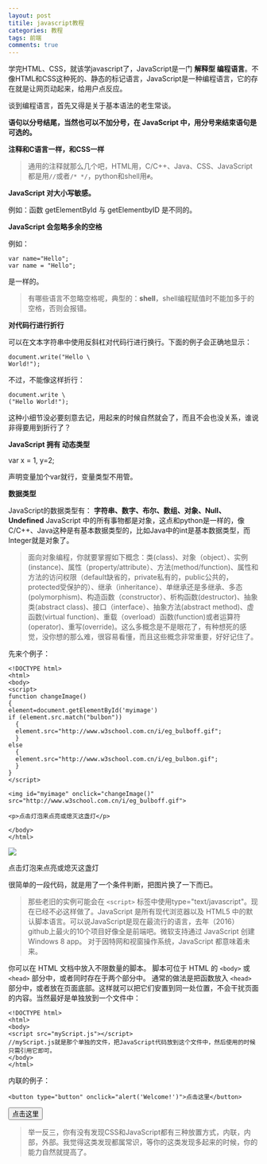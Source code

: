 ```yaml
---
layout: post
titile: javascript教程
categories: 教程
tags: 前端
comments: true
---
```


学完HTML、CSS，就该学javascript了，JavaScript是一门 **解释型 编程语言**。不像HTML和CSS这种死的、静态的标记语言，JavaScript是一种编程语言，它的存在就是让网页动起来，给用户点反应。

谈到编程语言，首先又得是关于基本语法的老生常谈。

**语句以分号结尾，当然也可以不加分号，在 JavaScript 中，用分号来结束语句是可选的。**

**注释和C语言一样，和CSS一样**

>通用的注释就那么几个吧，HTML用<!-- -->，C/C++、Java、CSS、JavaScript都是用`//`或者`/* */`，python和shell用`#`。

**JavaScript 对大小写敏感。**

例如：函数 getElementById 与 getElementbyID 是不同的。

**JavaScript 会忽略多余的空格**

例如：

```
var name="Hello";
var name = "Hello";
```

是一样的。

>有哪些语言不忽略空格呢，典型的：**shell**，shell编程赋值时不能加多于的空格，否则会报错。

**对代码行进行折行**

可以在文本字符串中使用反斜杠对代码行进行换行。下面的例子会正确地显示：

```
document.write("Hello \
World!");
```

不过，不能像这样折行：

```
document.write \
("Hello World!");
```

这种小细节没必要刻意去记，用起来的时候自然就会了，而且不会也没关系，谁说非得要用到折行了？

**JavaScript 拥有 动态类型**

var x = 1, y=2;

声明变量加个var就行，变量类型不用管。

**数据类型**

JavaScript的数据类型有：
**字符串、数字、布尔、数组、对象、Null、Undefined**
JavaScript 中的所有事物都是对象，这点和python是一样的，像C/C++、Java这种是有基本数据类型的，比如Java中的int是基本数据类型，而Integer就是对象了。

>面向对象编程，你就要掌握如下概念：类(class)、对象（object）、实例(instance)、属性（property/attribute）、方法(method/function)、属性和方法的访问权限（default缺省的，private私有的，public公共的，protected受保护的）、继承（inheritance）、单继承还是多继承、多态(polymorphism)、构造函数（constructor）、析构函数(destructor)、抽象类(abstract class)、接口（interface）、抽象方法(abstract method)、虚函数(virtual function)、重载（overload）函数(function)或者运算符(operator)、重写(override)。这么多概念是不是眼花了，有种想死的感觉，没你想的那么难，很容易看懂，而且这些概念非常重要，好好记住了。


先来个例子：

```
<!DOCTYPE html>
<html>
<body>
<script>
function changeImage()
{
element=document.getElementById('myimage')
if (element.src.match("bulbon"))
  {
  element.src="http://www.w3school.com.cn/i/eg_bulboff.gif";
  }
else
  {
  element.src="http://www.w3school.com.cn/i/eg_bulbon.gif";
  }
}
</script>

<img id="myimage" onclick="changeImage()" src="http://www.w3school.com.cn/i/eg_bulboff.gif">

<p>点击灯泡来点亮或熄灭这盏灯</p>

</body>
</html>
```

<script>
function changeImage()
{
element=document.getElementById('myimage')
if (element.src.match("bulbon"))
  {
  element.src="http://www.w3school.com.cn/i/eg_bulboff.gif";
  }
else
  {
  element.src="http://www.w3school.com.cn/i/eg_bulbon.gif";
  }
}
</script>

<img id="myimage" onclick="changeImage()" src="http://www.w3school.com.cn/i/eg_bulboff.gif">

<p>点击灯泡来点亮或熄灭这盏灯</p>

很简单的一段代码，就是用了一个条件判断，把图片换了一下而已。

>那些老旧的实例可能会在 `<script>` 标签中使用type="text/javascript"。现在已经不必这样做了。JavaScript 是所有现代浏览器以及 HTML5 中的默认脚本语言。可以说JavaScript是现在最流行的语言，去年（2016）github上最火的10个项目好像全是前端吧。微软支持通过 JavaScript 创建 Windows 8 app。
对于因特网和视窗操作系统，JavaScript 都意味着未来。

你可以在 HTML 文档中放入不限数量的脚本。
脚本可位于 HTML 的 `<body>` 或 `<head>` 部分中，或者同时存在于两个部分中。
通常的做法是把函数放入 `<head>` 部分中，或者放在页面底部。这样就可以把它们安置到同一处位置，不会干扰页面的内容。当然最好是单独放到一个文件中：

```
<!DOCTYPE html>
<html>
<body>
<script src="myScript.js"></script>
//myScript.js就是那个单独的文件，把JavaScript代码放到这个文件中，然后使用的时候只需引用它即可。
</body>
</html>
```

内联的例子：

```
<button type="button" onclick="alert('Welcome!')">点击这里</button>
```

<button type="button" onclick="alert('Welcome!')">点击这里</button>

>举一反三，你有没有发现CSS和JavaScript都有三种放置方式，内联，内部，外部。我觉得这类发现都属常识，等你的这类发现多起来的时候，你的能力自然就提高了。
